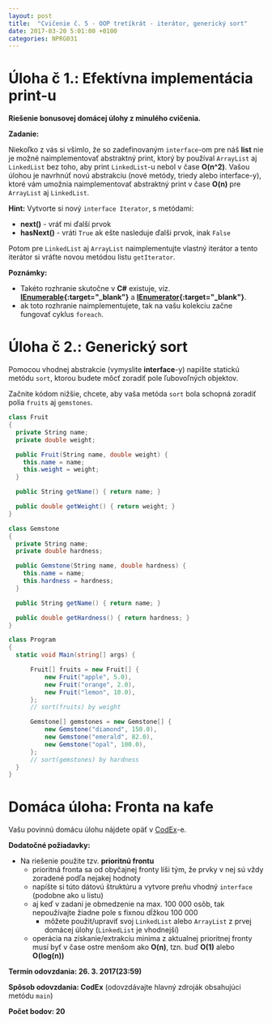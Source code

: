 ```yaml
---
layout: post
title:  "Cvičenie č. 5 - OOP tretíkrát - iterátor, generický sort"
date: 2017-03-20 5:01:00 +0100
categories: NPRG031
---
```


# Úloha č 1.: Efektívna implementácia print-u

**Riešenie bonusovej domácej úlohy z minulého cvičenia.**

**Zadanie:**

Niekoľko z vás si všimlo, že so zadefinovaným `interface`-om pre náš **list** nie je
možné naimplementovať abstraktný print, ktorý by používal `ArrayList` aj `LinkedList`
bez toho, aby print `LinkedList`-u nebol v čase **O(n^2)**. Vašou úlohou je navrhnúť novú abstrakciu (nové metódy, triedy alebo interface-y),
ktoré vám umožnia naimplementovať abstraktný print v čase **O(n)** pre `ArrayList` aj `LinkedList`.

**Hint:** Vytvorte si nový `interface Iterator`, s metódami:

* **next()** - vráť mi ďalší prvok
* **hasNext()** - vráti `True` ak ešte nasleduje ďalši prvok, inak `False`

Potom pre `LinkedList` aj `ArrayList` naimplementujte vlastný iterátor a tento iterátor si vráťte novou metódou listu `getIterator`.

**Poznámky:**

* Takéto rozhranie skutočne v **C#** existuje, viz. **[IEnumerable](https://msdn.microsoft.com/en-us/library/system.collections.ienumerable(v=vs.110).aspx){:target="_blank"}** a **[IEnumerator](https://msdn.microsoft.com/en-us/library/system.collections.ienumerator(v=vs.110).aspx){:target="_blank"}**.
* ak toto rozhranie naimplementujete, tak na vašu kolekciu začne fungovať cyklus `foreach`.

# Úloha č 2.: Generický sort

Pomocou vhodnej abstrakcie (vymyslite **interface**-y) napíšte statickú metódu `sort`, ktorou budete môcť
zoradiť pole ľubovoľných objektov.

Začnite kódom nižšie, chcete, aby vaša metóda `sort` bola schopná zoradiť polia `fruits` aj `gemstones`.

```c#
class Fruit
{
  private String name;
  private double weight;

  public Fruit(String name, double weight) {
    this.name = name;
    this.weight = weight;
  }

  public String getName() { return name; }

  public double getWeight() { return weight; }
}

class Gemstone
{
  private String name;
  private double hardness;

  public Gemstone(String name, double hardness) {
    this.name = name;
    this.hardness = hardness;
  }

  public String getName() { return name; }

  public double getHardness() { return hardness; }
}

class Program
{
  static void Main(string[] args) {        

      Fruit[] fruits = new Fruit[] {
          new Fruit("apple", 5.0),
          new Fruit("orange", 2.0),
          new Fruit("lemon", 10.0),
      };
      // sort(fruits) by weight

      Gemstone[] gemstones = new Gemstone[] {
          new Gemstone("diamond", 150.0),
          new Gemstone("emerald", 82.0),
          new Gemstone("opal", 100.0),
      };
      // sort(gemstones) by hardness
  }
}
```

# Domáca úloha: Fronta na kafe

Vašu povinnú domácu úlohu nájdete opäť v [CodEx](https://codex.ms.mff.cuni.cz/codex-prg/)-e.

**Dodatočné požiadavky:**
* Na riešenie použite tzv. **prioritnú frontu**
  * prioritná fronta sa od obyčajnej fronty líši tým, že prvky v nej sú vždy zoradené podľa nejakej hodnoty
  * napíšte si túto dátovú štruktúru a vytvore preňu vhodný `interface` (podobne ako u listu)
  * aj keď v zadaní je obmedzenie na max. 100 000 osôb, tak nepoužívajte žiadne pole s fixnou dĺžkou 100 000
    * môžete použit/upraviť svoj `LinkedList` alebo `ArrayList` z prvej domácej úlohy (`LinkedList` je vhodnejší)
  * operácia na získanie/extrakciu minima z aktualnej prioritnej fronty musí byť v čase ostre menšom ako **O(n)**, tzn. buď **O(1)** alebo **O(log(n))**

**Termín odovzdania: 26. 3. 2017(23:59)**

**Spôsob odovzdania: CodEx** (odovzdávajte hlavný zdroják obsahujúci metódu `main`)

**Počet bodov: 20**
